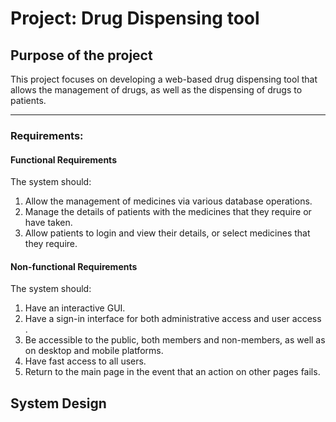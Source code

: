 # Project: Drug Dispensing tool
## Purpose of the project
This project focuses on developing a web-based drug dispensing tool that allows the management of drugs, as well as the dispensing of drugs to patients.

---

### Requirements:
#### Functional Requirements
The system should:
1. Allow the management of medicines via various database operations.
2. Manage the details of patients with the medicines that they require or have taken.
3. Allow patients to login and view their details, or select medicines that they require.

#### Non-functional Requirements
The system should:
1. Have an interactive GUI.
2. Have a sign-in interface for both administrative access and user access .
3. Be accessible to the public, both members and non-members, as well as on desktop and mobile platforms.
4. Have fast access to all users.
5. Return to the main page in the event that an action on other pages fails.

## System Design
